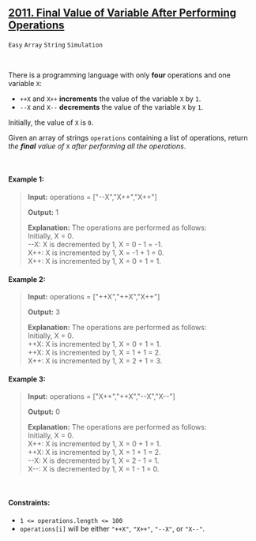 ## [2011. Final Value of Variable After Performing Operations](https://leetcode.com/problems/final-value-of-variable-after-performing-operations)

<code>Easy</code> <code>Array</code> <code>String</code> <code>Simulation</code>

<br>

There is a programming language with only __four__ operations and one variable <code>X</code>:

- <code>++X</code> and <code>X++</code> __increments__ the value of the variable <code>X</code> by <code>1</code>.
- <code>--X</code> and <code>X--</code> __decrements__ the value of the variable <code>X</code> by <code>1</code>.

Initially, the value of <code>X</code> is <code>0</code>.

Given an array of strings <code>operations</code> containing a list of operations, return *the __final__ value of* <code>X</code> *after performing all the operations*.

<br>

#### Example 1:

> __Input:__ operations = ["--X","X++","X++"]
>   
> __Output:__ 1
> 
> __Explanation:__ The operations are performed as follows:  
> Initially, X = 0.  
> --X: X is decremented by 1, X =  0 - 1 = -1.  
> X++: X is incremented by 1, X = -1 + 1 =  0.  
> X++: X is incremented by 1, X =  0 + 1 =  1.  

#### Example 2:

> __Input:__ operations = ["++X","++X","X++"]
>  
> __Output:__ 3
> 
> __Explanation:__ The operations are performed as follows:    
> Initially, X = 0.  
> ++X: X is incremented by 1, X = 0 + 1 = 1.  
> ++X: X is incremented by 1, X = 1 + 1 = 2.  
> X++: X is incremented by 1, X = 2 + 1 = 3.  

#### Example 3:

> __Input:__ operations = ["X++","++X","--X","X--"]
>  
> __Output:__ 0
> 
> __Explanation:__ The operations are performed as follows:  
> Initially, X = 0.  
> X++: X is incremented by 1, X = 0 + 1 = 1.  
> ++X: X is incremented by 1, X = 1 + 1 = 2.  
> --X: X is decremented by 1, X = 2 - 1 = 1.  
> X--: X is decremented by 1, X = 1 - 1 = 0.  

<br>

#### Constraints:

- <code>1 <= operations.length <= 100</code>
- <code>operations[i]</code> will be either <code>"++X"</code>, <code>"X++"</code>, <code>"--X"</code>, or <code>"X--"</code>.
